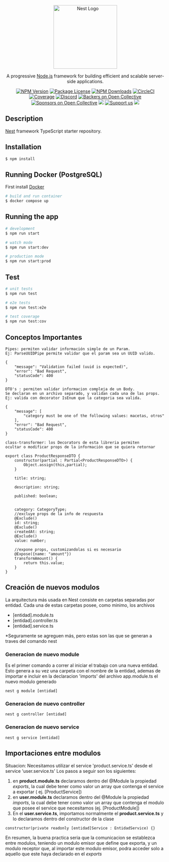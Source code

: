 <p align="center">
  <a href="http://nestjs.com/" target="blank"><img src="https://nestjs.com/img/logo-small.svg" width="200" alt="Nest Logo" /></a>
</p>

[circleci-image]: https://img.shields.io/circleci/build/github/nestjs/nest/master?token=abc123def456
[circleci-url]: https://circleci.com/gh/nestjs/nest

  <p align="center">A progressive <a href="http://nodejs.org" target="_blank">Node.js</a> framework for building efficient and scalable server-side applications.</p>
    <p align="center">
<a href="https://www.npmjs.com/~nestjscore" target="_blank"><img src="https://img.shields.io/npm/v/@nestjs/core.svg" alt="NPM Version" /></a>
<a href="https://www.npmjs.com/~nestjscore" target="_blank"><img src="https://img.shields.io/npm/l/@nestjs/core.svg" alt="Package License" /></a>
<a href="https://www.npmjs.com/~nestjscore" target="_blank"><img src="https://img.shields.io/npm/dm/@nestjs/common.svg" alt="NPM Downloads" /></a>
<a href="https://circleci.com/gh/nestjs/nest" target="_blank"><img src="https://img.shields.io/circleci/build/github/nestjs/nest/master" alt="CircleCI" /></a>
<a href="https://coveralls.io/github/nestjs/nest?branch=master" target="_blank"><img src="https://coveralls.io/repos/github/nestjs/nest/badge.svg?branch=master#9" alt="Coverage" /></a>
<a href="https://discord.gg/G7Qnnhy" target="_blank"><img src="https://img.shields.io/badge/discord-online-brightgreen.svg" alt="Discord"/></a>
<a href="https://opencollective.com/nest#backer" target="_blank"><img src="https://opencollective.com/nest/backers/badge.svg" alt="Backers on Open Collective" /></a>
<a href="https://opencollective.com/nest#sponsor" target="_blank"><img src="https://opencollective.com/nest/sponsors/badge.svg" alt="Sponsors on Open Collective" /></a>
  <a href="https://paypal.me/kamilmysliwiec" target="_blank"><img src="https://img.shields.io/badge/Donate-PayPal-ff3f59.svg"/></a>
    <a href="https://opencollective.com/nest#sponsor"  target="_blank"><img src="https://img.shields.io/badge/Support%20us-Open%20Collective-41B883.svg" alt="Support us"></a>
  <a href="https://twitter.com/nestframework" target="_blank"><img src="https://img.shields.io/twitter/follow/nestframework.svg?style=social&label=Follow"></a>
</p>
  <!--[![Backers on Open Collective](https://opencollective.com/nest/backers/badge.svg)](https://opencollective.com/nest#backer)
  [![Sponsors on Open Collective](https://opencollective.com/nest/sponsors/badge.svg)](https://opencollective.com/nest#sponsor)-->

## Description

[Nest](https://github.com/nestjs/nest) framework TypeScript starter repository.

## Installation

```bash
$ npm install
```

## Running Docker (PostgreSQL)

First install [Docker](https://www.docker.com)

```bash
# build and run container
$ docker compose up
```

## Running the app

```bash
# development
$ npm run start

# watch mode
$ npm run start:dev

# production mode
$ npm run start:prod
```

## Test

```bash
# unit tests
$ npm run test

# e2e tests
$ npm run test:e2e

# test coverage
$ npm run test:cov
```

## Conceptos Importantes

```
Pipes: permiten validar información simple de un Param.
Ej: ParseUUIDPipe permite validar que el param sea un UUID valido.

{
	"message": "Validation failed (uuid is expected)",
	"error": "Bad Request",
	"statusCode": 400
}
```
```
DTO's : permiten validar informacion compleja de un Body.
Se declaran en un archivo separado, y validan cada una de las props.
Ej: valida con decorator IsEnum que la categoria sea valida.

{
	"message": [
		"category must be one of the following values: macetas, otros"
	],
	"error": "Bad Request",
	"statusCode": 400
}
```
```
class-transformer: los Decorators de esta libreria permiten
ocultar o modificar props de la información que se quiera retornar

export class ProductResponseDTO {
    constructor(partial : Partial<ProductResponseDTO>) {
        Object.assign(this,partial);
    }
    
    title: string;
    
    description: string;
    
    published: boolean;
    
    
    category: CategoryType;
    //excluye props de la info de respuesta
    @Exclude()
    id: string;
    @Exclude()
    createdAt: string;
    @Exclude()
    value: number;
    
    //expone props, customizandolas si es necesario
    @Expose({name: "amount"})
    transformAmount() {
        return this.value;
    }
}
```
## Creación de nuevos modulos

La arquitectura más usada en Nest consiste en carpetas separadas por entidad.
Cada una de estas carpetas posee, como minimo, los archivos

- [entidad].module.ts
- [entidad].controller.ts
- [entidad].service.ts

*Seguramente se agreguen más, pero estas son las que se generan a traves
del comando nest

### Generacion de nuevo module
Es el primer comando a correr al iniciar
el trabajo con una nueva entidad. Esto genera a su vez una carpeta
con el nombre de la entidad, ademas de importar e incluir en la
declaracion 'imports' del archivo app.module.ts el nuevo modulo
generado

```
nest g module [entidad] 
```
### Generacion de nuevo controller
```
nest g controller [entidad] 
```
### Generacion de nuevo service
```
nest g service [entidad] 
```
## Importaciones entre modulos
Situacion: Necesitamos utilizar el service 'product.service.ts' desde el service
'user.service.ts'
Los pasos a seguir son los siguientes:
1. en **product.module.ts** declaramos dentro del @Module la propiedad *exports*,
la cual debe tener como valor un array que contenga el service a exportar (
ej. [ProductService])
2. en **user.module.ts** declaramos dentro del @Module la propiedad *imports*,
la cual debe tener como valor un array que contenga el modulo que posee el 
service que necesitamos (ej. [ProductModule])
3. En el **user.service.ts**, importamos normalmente el **product.service.ts** y
lo declaramos dentro del constructor de la clase
```
constructor(private readonly [entidad]Service : EntidadService) {}
```
En resumen, la buena practica seria que la comunicacion se establezca
entre modulos, teniendo un modulo emisor que define que exporta, y un modulo
receptor que, al importar este modulo emisor, podra acceder solo a aquello que 
este haya declarado en el *exports*


### 

